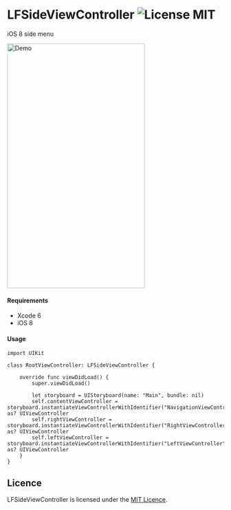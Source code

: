 # LFSideViewController ![License MIT](https://go-shields.herokuapp.com/license-MIT-blue.png)
iOS 8 side menu

<img src="https://raw.githubusercontent.com/luisfcofv/LFSideViewController/master/LFSideViewController.gif?" alt="Demo" width="320" height="568" />

#### Requirements

* Xcode 6
* iOS 8

#### Usage

```
import UIKit

class RootViewController: LFSideViewController {

    override func viewDidLoad() {
        super.viewDidLoad()

        let storyboard = UIStoryboard(name: "Main", bundle: nil)
        self.contentViewController = storyboard.instantiateViewControllerWithIdentifier("NavigationViewController") as? UIViewController
        self.rightViewController = storyboard.instantiateViewControllerWithIdentifier("RightViewController") as? UIViewController
        self.leftViewController = storyboard.instantiateViewControllerWithIdentifier("LeftViewController") as? UIViewController
    }
}
```

## Licence

LFSideViewController is licensed under the [MIT Licence](LICENSE).
